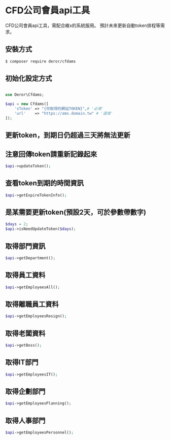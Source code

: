 
CFD公司會員api工具
=======================

CFD公司會員api工具，需配合維x的系統服用。
預計未來更新自動token排程等需求。




## 安裝方式
```bash
$ composer require deror/cfdams
```

## 初始化設定方式
```php

use Deror\Cfdams;

$api = new Cfdams([
    'sToken' => "{你取得的網站TOKEN}",# '必填'
    'url'    => "https://ams.domain.tw" # '選填'
]);
```

## 更新token，到期日仍超過三天將無法更新
## 注意回傳token請重新記錄起來
```php
$api->updateToken();
```

## 查看token到期的時間資訊
```php
$api->getExpireTokenInfo();
```

## 是某需要更新token(預設2天，可於參數帶數字)
```php
$days = 2;
$api->isNeedUpdateToken($days);
```
## 取得部門資訊
```php
$api->getDepartment();
```

## 取得員工資料
```php
$api->getEmployeesAll();
```

## 取得離職員工資料
```php
$api->getEmployeesResign();
```

## 取得老闆資料
```php
$api->getBoss();
```

## 取得IT部門
```php
$api->getEmployeesIT();
```

## 取得企劃部門
```php
$api->getEmployeesPlanning();
```

## 取得人事部門
```php
$api->getEmployeesPersonnel();
```
